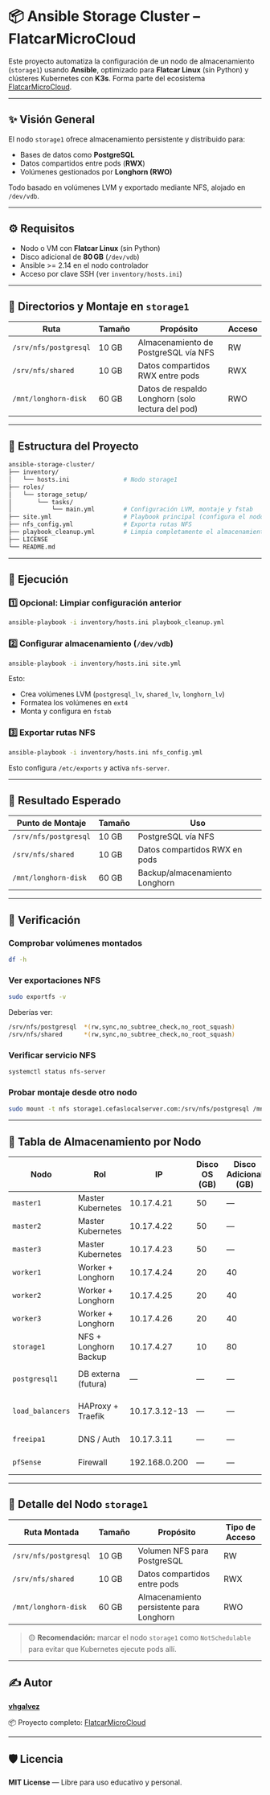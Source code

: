# 📦 Ansible Storage Cluster – FlatcarMicroCloud

Este proyecto automatiza la configuración de un nodo de almacenamiento (`storage1`) usando **Ansible**, optimizado para **Flatcar Linux** (sin Python) y clústeres Kubernetes con **K3s**. Forma parte del ecosistema [FlatcarMicroCloud](https://github.com/vhgalvez/FlatcarMicroCloud).

---

## ✨ Visión General

El nodo `storage1` ofrece almacenamiento persistente y distribuido para:

- Bases de datos como **PostgreSQL**
- Datos compartidos entre pods (**RWX**)
- Volúmenes gestionados por **Longhorn (RWO)**

Todo basado en volúmenes LVM y exportado mediante NFS, alojado en `/dev/vdb`.

---

## ⚙️ Requisitos

- Nodo o VM con **Flatcar Linux** (sin Python)
- Disco adicional de **80 GB** (`/dev/vdb`)
- Ansible >= 2.14 en el nodo controlador
- Acceso por clave SSH (ver `inventory/hosts.ini`)

---

## 📁 Directorios y Montaje en `storage1`

| Ruta                    | Tamaño | Propósito                                | Acceso  |
|-------------------------|--------|------------------------------------------|---------|
| `/srv/nfs/postgresql`   | 10 GB  | Almacenamiento de PostgreSQL vía NFS     | RW      |
| `/srv/nfs/shared`       | 10 GB  | Datos compartidos RWX entre pods         | RWX     |
| `/mnt/longhorn-disk`    | 60 GB  | Datos de respaldo Longhorn (solo lectura del pod) | RWO     |

---

## 📂 Estructura del Proyecto

```bash
ansible-storage-cluster/
├── inventory/
│   └── hosts.ini               # Nodo storage1
├── roles/
│   └── storage_setup/
│       └── tasks/
│           └── main.yml        # Configuración LVM, montaje y fstab
├── site.yml                    # Playbook principal (configura el nodo)
├── nfs_config.yml              # Exporta rutas NFS
├── playbook_cleanup.yml        # Limpia completamente el almacenamiento
├── LICENSE
└── README.md
```

---

## 🚀 Ejecución

### 1️⃣ Opcional: Limpiar configuración anterior

```bash
ansible-playbook -i inventory/hosts.ini playbook_cleanup.yml
```

### 2️⃣ Configurar almacenamiento (`/dev/vdb`)

```bash
ansible-playbook -i inventory/hosts.ini site.yml
```

Esto:

- Crea volúmenes LVM (`postgresql_lv`, `shared_lv`, `longhorn_lv`)
- Formatea los volúmenes en `ext4`
- Monta y configura en `fstab`

### 3️⃣ Exportar rutas NFS

```bash
ansible-playbook -i inventory/hosts.ini nfs_config.yml
```

Esto configura `/etc/exports` y activa `nfs-server`.

---

## 📌 Resultado Esperado

| Punto de Montaje         | Tamaño | Uso                                     |
|--------------------------|--------|------------------------------------------|
| `/srv/nfs/postgresql`    | 10 GB  | PostgreSQL vía NFS                       |
| `/srv/nfs/shared`        | 10 GB  | Datos compartidos RWX en pods            |
| `/mnt/longhorn-disk`     | 60 GB  | Backup/almacenamiento Longhorn           |

---

## 🧪 Verificación

### Comprobar volúmenes montados

```bash
df -h
```

### Ver exportaciones NFS

```bash
sudo exportfs -v
```

Deberías ver:

```bash
/srv/nfs/postgresql  *(rw,sync,no_subtree_check,no_root_squash)
/srv/nfs/shared      *(rw,sync,no_subtree_check,no_root_squash)
```

### Verificar servicio NFS

```bash
systemctl status nfs-server
```

### Probar montaje desde otro nodo

```bash
sudo mount -t nfs storage1.cefaslocalserver.com:/srv/nfs/postgresql /mnt
```

---

## 🧱 Tabla de Almacenamiento por Nodo

| Nodo         | Rol                     | IP           | Disco OS (GB) | Disco Adicional (GB) | Uso Disco Adicional                                             |
|--------------|--------------------------|--------------|---------------|-----------------------|------------------------------------------------------------------|
| `master1`    | Master Kubernetes        | 10.17.4.21   | 50            | —                     | —                                                                |
| `master2`    | Master Kubernetes        | 10.17.4.22   | 50            | —                     | —                                                                |
| `master3`    | Master Kubernetes        | 10.17.4.23   | 50            | —                     | —                                                                |
| `worker1`    | Worker + Longhorn        | 10.17.4.24   | 20            | 40                    | Almacenamiento Longhorn (RWO)                                   |
| `worker2`    | Worker + Longhorn        | 10.17.4.25   | 20            | 40                    | Almacenamiento Longhorn (RWO)                                   |
| `worker3`    | Worker + Longhorn        | 10.17.4.26   | 20            | 40                    | Almacenamiento Longhorn (RWO)                                   |
| `storage1`   | NFS + Longhorn Backup    | 10.17.4.27   | 10            | 80                    | `/srv/nfs/postgresql`, `/srv/nfs/shared`, `/mnt/longhorn-disk` |
| `postgresql1`| DB externa (futura)      | —            | —             | —                     | Montará `/srv/nfs/postgresql` vía NFS                           |
| `load_balancers` | HAProxy + Traefik   | 10.17.3.12-13| —             | —                     | No requiere almacenamiento persistente                          |
| `freeipa1`   | DNS / Auth               | 10.17.3.11   | —             | —                     | Disco interno mínimo para OS                                    |
| `pfSense`    | Firewall                 | 192.168.0.200| —             | —                     | No necesita discos adicionales                                  |

---

## 📌 Detalle del Nodo `storage1`

| Ruta Montada          | Tamaño | Propósito                                 | Tipo de Acceso |
|------------------------|--------|-------------------------------------------|----------------|
| `/srv/nfs/postgresql`  | 10 GB  | Volumen NFS para PostgreSQL               | RW             |
| `/srv/nfs/shared`      | 10 GB  | Datos compartidos entre pods              | RWX            |
| `/mnt/longhorn-disk`   | 60 GB  | Almacenamiento persistente para Longhorn  | RWO            |

> 🟡 **Recomendación:** marcar el nodo `storage1` como `NotSchedulable` para evitar que Kubernetes ejecute pods allí.

---

## ✍️ Autor

[**vhgalvez**](https://github.com/vhgalvez)

📦 Proyecto completo: [FlatcarMicroCloud](https://github.com/vhgalvez/FlatcarMicroCloud)

---

## 🛡️ Licencia

**MIT License** — Libre para uso educativo y personal.
